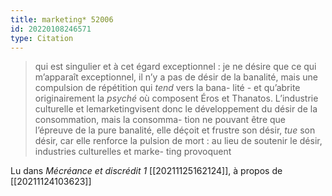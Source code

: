 ```yaml
---
title: marketing* 52006
id: 20220108246571
type: Citation
---
```


> qui est singulier et à cet égard exceptionnel : je ne désire que ce qui m’apparaît exceptionnel, il n’y a pas de désir de la banalité, mais une compulsion de répétition qui *tend* vers la bana- lité - et qu’abrite originairement la *psyché* où composent Éros et Thanatos. L’industrie culturelle et lemarketingvisent donc le développement du désir de la consommation, mais la consomma- tion ne pouvant être que l’épreuve de la pure banalité, elle déçoit et frustre son désir, *tue* son désir, car elle renforce la pulsion de mort : au lieu de soutenir le désir, industries culturelles et marke- ting provoquent

Lu dans *Mécréance et discrédit 1* [[20211125162124]], à propos de [[20211124103623]]